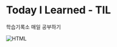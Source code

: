 # Today I Learned - TIL
학습기록소 매일 공부하기

![HTML](https://img.shields.io/badge/JavaScript-F7DF1E?style=for-the-badge&logo=JavaScript&logoColor=white)
